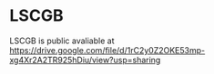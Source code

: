 # LSCGB

LSCGB is public avaliable at https://drive.google.com/file/d/1rC2y0Z2OKE53mp-xg4Xr2A2TR925hDiu/view?usp=sharing
